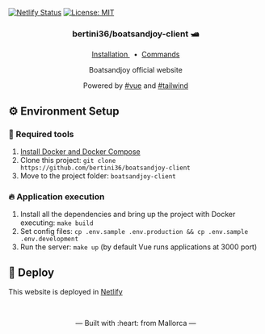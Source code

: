[![Netlify Status](https://api.netlify.com/api/v1/badges/b069aa74-44af-48fe-be62-7f98078f07fc/deploy-status)](https://app.netlify.com/sites/quicopou-arquitecto/deploys)
[![License: MIT](https://img.shields.io/badge/License-MIT-blue.svg)](https://opensource.org/licenses/MIT)

<h3 align="center">
    bertini36/boatsandjoy-client 🛥️
</h3>
<p align="center">
  <a href="#-environment-setup" target="_blank">
    Installation
  </a>&nbsp;&nbsp;•&nbsp;
  <a href="Makefile" target="_blank">
    Commands
  </a>
</p>
<p align="center">
Boatsandjoy official website
</p>
<p align="center">
Powered by <a href="https://github.com/vuejs/vue-next">#vue</a> and
 <a href="https://github.com/tailwindcss/tailwindcss">#tailwind</a>
</p>

## ⚙️ Environment Setup

### 🐳 Required tools

1. [Install Docker and Docker Compose](https://www.docker.com/get-started)
2. Clone this project: `git clone https://github.com/bertini36/boatsandjoy-client`
3. Move to the project folder: `boatsandjoy-client`

### 🔥 Application execution

1. Install all the dependencies and bring up the project with Docker executing: `make build`
2. Set config files: `cp .env.sample .env.production && cp .env.sample .env.development`
3. Run the server: `make up` (by default Vue runs applications at 3000 port)

## 🚀 Deploy

This website is deployed in <a href="https://www.netlify.com/" target="_blank">Netlify</a>

<br />
<p align="center">&mdash; Built with :heart: from Mallorca &mdash;</p>
